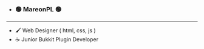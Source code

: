 - ### 🟢 MareonPL 🟢 

***

- 🖌️ Web Designer ( html, css, js )
- ☕ Junior Bukkit Plugin Developer

<!---
MareonPL/MareonPL is a ✨ special ✨ repository because its `README.md` (this file) appears on your GitHub profile.
You can click the Preview link to take a look at your changes.
--->
